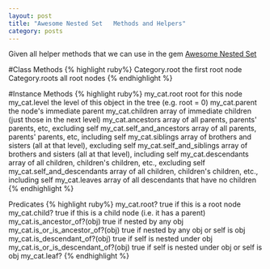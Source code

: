 ```yaml
---
layout: post
title: "Awesome Nested Set   Methods and Helpers"
category: posts
---
```

Given all helper methods that we can use in the gem [Awesome Nested Set](https://github.com/collectiveidea/awesome_nested_set)

#Class Methods
{% highlight ruby%}
Category.root   the first root node
Category.roots  all root nodes
{% endhighlight %}
 
#Instance Methods 
{% highlight ruby%}
my_cat.root                  root for this node
my_cat.level                 the level of this object in the tree (e.g. root = 0)
my_cat.parent                the node's immediate parent
my_cat.children              array of immediate children (just those in the next level)
my_cat.ancestors             array of all parents, parents' parents, etc, excluding self
my_cat.self_and_ancestors    array of all parents, parents' parents, etc, including self
my_cat.siblings              array of brothers and sisters (all at that level), excluding self
my_cat.self_and_siblings     array of brothers and sisters (all at that level), including self
my_cat.descendants           array of all children, children's children, etc., excluding self
my_cat.self_and_descendants  array of all children, children's children, etc., including self
my_cat.leaves     					 array of all descendants that have no children
{% endhighlight %}

Predicates
{% highlight ruby%}
my_cat.root?                         true if this is a root node
my_cat.child?                        true if this is a child node (i.e. it has a parent)
my_cat.is_ancestor_of?(obj)          true if nested by any obj
my_cat.is_or_is_ancestor_of?(obj)    true if nested by any obj or self is obj
my_cat.is_descendant_of?(obj)        true if self is nested under obj
my_cat.is_or_is_descendant_of?(obj)  true if self is nested under obj or self is obj
my_cat.leaf?
{% endhighlight %}
